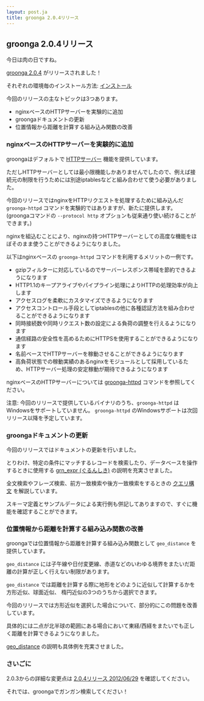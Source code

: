 ```yaml
---
layout: post.ja
title: groonga 2.0.4リリース
---
```

## groonga 2.0.4リリース

今日は肉の日ですね。

[groonga 2.0.4](/ja/docs/news.html#release-2-0-4) がリリースされました！

それぞれの環境毎のインストール方法:
[インストール](/ja/docs/install.html)

今回のリリースの主なトピックは3つあります。

-   nginxベースのHTTPサーバーを実験的に追加
-   groongaドキュメントの更新
-   位置情報から距離を計算する組み込み関数の改善

### nginxベースのHTTPサーバーを実験的に追加

groongaはデフォルトで
[HTTPサーバー](/ja/docs/executables/groonga-http.html)
機能を提供しています。

ただしHTTPサーバーとしては最小限機能しかありませんでしたので、例えば接続元の制限を行うためには別途iptablesなどと組み合わせて使う必要がありました。

今回のリリースではnginxをHTTPリクエストを処理するために組み込んだ
`groonga-httpd` コマンドを実験的ではありますが、新たに提供します。
(groongaコマンドの `--protocol http`
オプションも従来通り使い続けることができます。)

nginxを組込むことにより、nginxの持つHTTPサーバーとしての高度な機能をほぼそのまま使うことができるようになりました。

以下はnginxベースの `groonga-httpd`
コマンドを利用するメリットの一例です。

-   gzipフィルターに対応しているのでサーバーレスポンス帯域を節約できるようになります
-   HTTP1.1のキープアライブやパイプライン処理によりHTTPの処理効率が向上します
-   アクセスログを柔軟にカスタマイズできるようになります
-   アクセスコントロール手段としてiptablesの他に各種認証方法を組み合わせることができるようになります
-   同時接続数や同時リクエスト数の設定による負荷の調整を行えるようになります
-   通信経路の安全性を高めるためにHTTPSを使用することができるようになります
-   名前ベースでHTTPサーバーを稼動させることができるようになります
-   高負荷状態での稼動実績のあるnginxをモジュールとして採用しているため、HTTPサーバー処理の安定稼動が期待できるようになります

nginxベースのHTTPサーバーについては
[groonga-httpd](/ja/docs/executables/groonga-httpd.html)
コマンドを参照してください。

注意: 今回のリリースで提供しているバイナリのうち、`groonga-httpd`
はWindowsをサポートしていません。 `groonga-httpd`
のWindowsサポートは次回リリース以降を予定しています。

### groongaドキュメントの更新

今回のリリースではドキュメントの更新を行いました。

とりわけ、特定の条件にマッチするレコードを検索したり、データベースを操作するときに使用する
[grn_expr (ぐるんしき)](/ja/docs/reference/grn_expr.html)
の説明を充実させました。

全文検索やフレーズ検索、前方一致検索や後方一致検索をするときの
[クエリ構文](/ja/docs/reference/grn_expr/query_syntax.html)
を解説しています。

スキーマ定義とサンプルデータによる実行例も併記してありますので、すぐに機能を確認することができます。

### 位置情報から距離を計算する組み込み関数の改善

groongaでは位置情報から距離を計算する組み込み関数として `geo_distance`
を提供しています。

`geo_distance`
には子午線や日付変更線、赤道などのいわゆる境界をまたいだ距離の計算が正しく行えない制限があります。

`geo_distance`
では距離を計算する際に地形をどのように近似して計算するかを方形近似、球面近似、
楕円近似の3つのうちから選択できます。

今回のリリースでは方形近似を選択した場合について、部分的にこの問題を改善しています。

具体的には二点が北半球の範囲にある場合において東経/西経をまたいでも正しく距離を計算できるようになりました。

[geo_distance](/ja/docs/functions/geo_distance.html)
の説明も具体例を充実させました。

### さいごに

2.0.3からの詳細な変更点は [2.0.4リリース
2012/06/29](/ja/docs/news.html#release-2-0-4) を確認してください。

それでは、groongaでガンガン検索してください！
